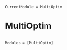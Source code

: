 ```@meta
CurrentModule = MultiOptim
```

# MultiOptim

```@index
```

```@autodocs
Modules = [MultiOptim]
```

